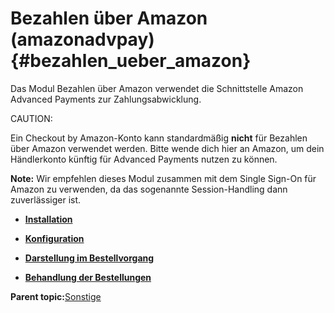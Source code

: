 # Bezahlen über Amazon \(amazonadvpay\) {#bezahlen_ueber_amazon}

Das Modul Bezahlen über Amazon verwendet die Schnittstelle Amazon Advanced Payments zur Zahlungsabwicklung.

CAUTION:

Ein Checkout by Amazon-Konto kann standardmäßig **nicht** für Bezahlen über Amazon verwendet werden. Bitte wende dich hier an Amazon, um dein Händlerkonto künftig für Advanced Payments nutzen zu können.

**Note:** Wir empfehlen dieses Modul zusammen mit dem Single Sign-On für Amazon zu verwenden, da das sogenannte Session-Handling dann zuverlässiger ist.

-   **[Installation](7_2_4_1_Installation.md)**  

-   **[Konfiguration](7_2_4_2_Konfiguration.md)**  

-   **[Darstellung im Bestellvorgang](7_2_4_3_DarstellungImBestellvorgang.md)**  

-   **[Behandlung der Bestellungen](7_2_4_4_BehandlungDerBestellungen.md)**  


**Parent topic:**[Sonstige](7_2_3_Sonstige.md)

